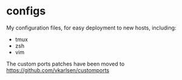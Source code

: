 configs
=======

My configuration files, for easy deployment to new hosts, including:

- tmux
- zsh
- vim

The custom ports patches have been moved to https://github.com/vkarlsen/customports
